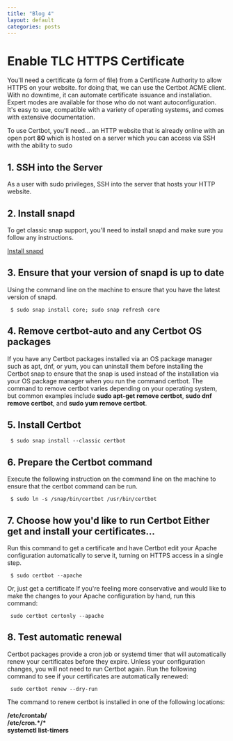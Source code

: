 ```yaml
---
title: "Blog 4"
layout: default
categories: posts
---
```

<h1> Enable TLC HTTPS Certificate </h1>
<p> You'll need a certificate (a form of file) from a Certificate Authority to allow HTTPS on your website.
  for doing that, we can use the Certbot ACME client. With no downtime, it can automate certificate issuance and installation. Expert modes are available for those who do not want autoconfiguration. It's easy to use, compatible with a variety of operating systems, and comes with extensive documentation.
<p> To use Certbot, you'll need... 
  an HTTP website that is already online with an open port <b>80</b> which is hosted on a server which you can access via SSH with the ability to sudo </p>
  
  <h2> 1. SSH into the Server </h2>
  <p> As a user with sudo privileges, SSH into the server that hosts your HTTP website. </p>
  <h2> 2. Install snapd </h2>
  <p> To get classic snap support, you'll need to install snapd and make sure you follow any instructions. </p>
  <a href="https://snapcraft.io/docs/installing-snapd/"> Install snapd </a>
  <h2> 3. Ensure that your version of snapd is up to date </h2>
  <p> Using the command line on the machine to ensure that you have the latest version of snapd.</p>
  <pre><code> $ sudo snap install core; sudo snap refresh core </code></pre>
  
  <h2> 4. Remove certbot-auto and any Certbot OS packages </h2>
  <p> If you have any Certbot packages installed via an OS package manager such as apt, dnf, or yum, you can uninstall them before installing the Certbot snap to ensure that the snap is used instead of the installation via your OS package manager when you run the command certbot. The command to remove certbot varies depending on your operating system, but common examples include <b>sudo apt-get remove certbot</b>, <b>sudo dnf remove certbot</b>, and <b>sudo yum remove certbot</b>.</p>
  <h2> 5. Install Certbot </h2>
  <pre><code> $ sudo snap install --classic certbot </code></pre>
  
  <h2> 6. Prepare the Certbot command </h2>
  <p> Execute the following instruction on the command line on the machine to ensure that the certbot command can be run. </p>
  <pre><code> $ sudo ln -s /snap/bin/certbot /usr/bin/certbot </code></pre>
  
  <h2> 7. Choose how you'd like to run Certbot Either get and install your certificates... </h2>
  <p> Run this command to get a certificate and have Certbot edit your Apache configuration automatically to serve it, turning on HTTPS access in a single step. </p>
  <pre><code> $ sudo certbot --apache </code></pre>
  <p> Or, just get a certificate If you're feeling more conservative and would like to make the changes to your Apache configuration by hand, run this command: </p>
  <pre><code> sudo certbot certonly --apache </code></pre>
  
  <h2> 8. Test automatic renewal </h2>
  <p> Certbot packages provide a cron job or systemd timer that will automatically renew your certificates before they expire. Unless your configuration changes, you will not need to run Certbot again. Run the following command to see if your certificates are automatically renewed: </p>
  <pre><code> sudo certbot renew --dry-run </code></pre>
  
<p> The command to renew certbot is installed in one of the following locations: </p>
<b>
/etc/crontab/ <br>
/etc/cron.*/* <br>
systemctl list-timers <br>  
  
